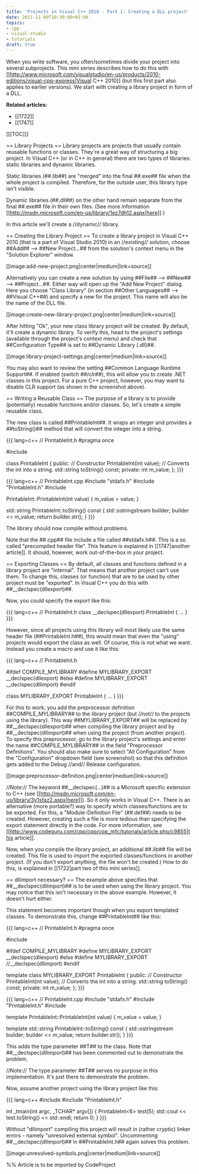 ```yaml
---
title: 'Projects in Visual C++ 2010 - Part 1: Creating a DLL project'
date: 2011-11-09T10:39:00+01:00
topics:
- cpp
- visual-studio
- tutorials
draft: true
---
```


When you write software, you often/sometimes divide your project into several subprojects. This mini series describes how to do this with [[http://www.microsoft.com/visualstudio/en-us/products/2010-editions/visual-cpp-express|Visual C++ 2010]] (but this first part also applies to earlier versions). We start with creating a library project in form of a DLL.

**Related articles:**
 * [[1722]]
 * [[1747]]

<!--more-->

[[[TOC]]]

== Library Projects ==
Library projects are projects that usually contain reusable functions or classes. They're a great way of structuring a big project. In Visual C++ (or in C++ in general) there are two types of libraries: static libraries and dynamic libraries.

Static libraries (##.lib##) are "merged" into the final ##.exe## file when the whole project is compiled. Therefore, for the outside user, this library type isn't visible.

Dynamic libraries (##.dll##) on the other hand remain separate from the final ##.exe## file in their own files. (See more information [[http://msdn.microsoft.com/en-us/library/1ez7dh12.aspx|here]].)

In this article we'll create a //dynamic// library.

== Creating the Library Project ==
To create a library project in Visual C++ 2010 (that is a part of Visual Studio 2010) in an //existing// solution, choose ##Add## --> ##New Project...## from the solution's context menu in the "Solution Explorer" window.

[[image:add-new-project.png|center|medium|link=source]]

Alternatively you can create a new solution by using ##File## --> ##New## --> ##Project...##. Either way will open up the "Add New Project" dialog. Here you choose "Class Library" (in section ##Other Languages## --> ##Visual C++##) and specify a new for the project. This name will also be the name of the DLL file.

[[image:create-new-library-project.png|center|medium|link=source]]

After hitting "Ok", your new class library project will be created. By default, it'll create a dynamic library. To verify this, head to the project's settings (available through the project's context menu) and check that ##Configuration Type## is set to ##Dynamic Library (.dll)##.

[[image:library-project-settings.png|center|medium|link=source]]

You may also want to review the setting ##Common Language Runtime Support##. If enabled (switch ##/clr##), this will allow you to create .NET classes in this project. For a pure C++ project, however, you may want to disable CLR support (as shown in the screenshot above).

== Writing a Reusable Class ==
The purpose of a library is to provide (potentially) reusable functions and/or classes. So, let's create a simple reusable class.

The new class is called ##PrintableInt##. It wraps an integer and provides a ##toString()## method that will convert the integer into a string.

{{{ lang=c++
// PrintableInt.h
#pragma once

#include <string>

class PrintableInt
{
public:
  // Constructor
  PrintableInt(int value);
  // Converts the int into a string.
  std::string toString() const;
private:
  int m_value;
};
}}}

{{{ lang=c++
// PrintableInt.cpp
#include "stdafx.h"
#include "PrintableInt.h"
#include <sstream>

PrintableInt::PrintableInt(int value)
{
  m_value = value;
}

std::string PrintableInt::toString() const
{
  std::ostringstream builder;
  builder << m_value;
  return builder.str();
}
}}}

The library should now compile without problems.

Note that the ##.cpp## file include a file called ##stdafx.h##. This is a so called "precompiled header file". This feature is explained in [[1747|another article]]. It should, however, work out-of-the-box in your project.

== Exporting Classes ==
By default, all classes and functions defined in a library project are "internal". That means that another project can't use them. To change this, classes (or function) that are to be used by other project must be "exported". In Visual C++ you do this with ##__declspec(dllexport)##.

Now, you could specify the export like this:

{{{ lang=c++
// PrintableInt.h
class __declspec(dllexport) PrintableInt
{
  ...
}
}}}

However, since all projects using this library will most likely use the same header file (##PrintableInt.h##), this would mean that even the "using" projects would export the class as well. Of course, this is not what we want. Instead you create a macro and use it like this:

{{{ lang=c++
// PrintableInt.h

#ifdef COMPILE_MYLIBRARY
  #define MYLIBRARY_EXPORT __declspec(dllexport)
#else
  #define MYLIBRARY_EXPORT __declspec(dllimport)
#endif

class MYLIBRARY_EXPORT PrintableInt
{
  ...
}
}}}

For this to work, you add the preprocessor definition ##COMPILE_MYLIBRARY## to the library project (but //not// to the projects using the library). This way ##MYLIBRARY_EXPORT## will be replaced by ##__declspec(dllexport)## when compiling the library project and by ##__declspec(dllimport)## when using the project (from another project). To specify this preprocessor, go to the library project's settings and enter the name ##COMPILE_MYLIBRARY## in the field "Preprocessor Definitions". You should also make sure to select "All Configuration" from the "Configuration" dropdown field (see screenshot) so that this definition gets added to the Debug //and// Release configuration.

[[image:preprocessor-definition.png|center|medium|link=source]]

//Note:// The keyword ##__declspec(...)## is a Microsoft specific extension to C++ (see [[http://msdn.microsoft.com/en-us/library/3y1sfaz2.aspx|here]]). So it only works in Visual C++. There is an alternative (more portable?) way to specify which classes/functions are to be exported. For this, a "Module-Definition File" (##.def##) needs to be created. However, creating such a file is more tedious than specifying the export statement directly in the code. For more information, see [[http://www.codeguru.com/cpp/cpp/cpp_mfc/tutorials/article.php/c9855|this article]].

Now, when you compile the library project, an additional ##.lib## file will be created. This file is used to import the exported classes/functions in another project. (If you don't export anything, the file won't be created.) How to do this, is explained in [[1722|part two of this mini series]].

== dllimport necessary? ==
The example above specifies that ##__declspec(dllimport)## is to be used when using the library project. You may notice that this isn't necessary in the above example. However, it doesn't hurt either.

This statement becomes important though when you export templated classes. To demonstrate this, change ##PrintableInt## like this:

{{{ lang=c++
// PrintableInt.h
#pragma once

#include <string>

#ifdef COMPILE_MYLIBRARY
  #define MYLIBRARY_EXPORT __declspec(dllexport)
#else
  #define MYLIBRARY_EXPORT //__declspec(dllimport)
#endif

template<int T>
class MYLIBRARY_EXPORT PrintableInt
{
public:
  // Constructor
  PrintableInt(int value);
  // Converts the int into a string.
  std::string toString() const;
private:
  int m_value;
};
}}}

{{{ lang=c++
// PrintableInt.cpp
#include "stdafx.h"
#include "PrintableInt.h"
#include <sstream>

template<int T>
PrintableInt<T>::PrintableInt(int value)
{
  m_value = value;
}

template<int T>
std::string PrintableInt<T>::toString() const
{
  std::ostringstream builder;
  builder << m_value;
  return builder.str();
}
}}}

This adds the type parameter ##T## to the class. Note that ##__declspec(dllimport)## has been commented out to demonstrate the problem.

//Note:// The type parameter ##T## serves no purpose in this implementation. It's just there to demonstrate the problem.

Now, assume another project using the library project like this:

{{{ lang=c++
#include <iostream>
#include "PrintableInt.h"

int _tmain(int argc, _TCHAR* argv[])
{
  PrintableInt<6> test(5);
  std::cout << test.toString() << std::endl;
  return 0;
}
}}}

Without "dllimport" compiling this project will result in (rather cryptic) linker errors - namely "unresolved external symbol". Uncommenting ##__declspec(dllimport)## in ##PrintableInt.h## again solves this problem.

[[image:unresolved-symbols.png|center|medium|link=source]]


%% Article is to be imported by CodeProject
<a href="http://www.codeproject.com/script/Articles/BlogFeedList.aspx?amid=274673" rel="tag" style="display:none">CodeProject</a>
